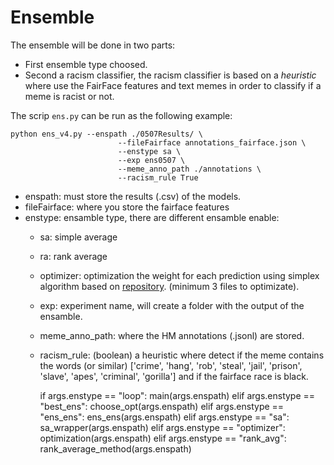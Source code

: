# Ensemble

The ensemble will be done in two parts:
- First ensemble type choosed.
- Second a racism classifier, the racism classifier is based on a *heuristic* where use the FairFace features and text memes in order to classify if a meme is racist or not.

The scrip `ens.py` can be run as the following example:

```
python ens_v4.py --enspath ./0507Results/ \
                        --fileFairface annotations_fairface.json \
                        --enstype sa \
                        --exp ens0507 \
                        --meme_anno_path ./annotations \
                        --racism_rule True
```

- enspath: must store the results (.csv) of the models.
- fileFairface: where you store the fairface features
- enstype: ensamble type, there are different ensamble enable:
	- sa: simple average
	- ra: rank average
	- optimizer: optimization the weight for each prediction using simplex algorithm based on [repository](https://github.com/chrisstroemel/Simple). (minimum 3 files to optimizate).
	- exp: experiment name, will create a folder with the output of the ensamble.
	- meme_anno_path: where the HM annotations (.jsonl) are stored.
	- racism_rule: (boolean) a heuristic where detect if the meme contains the words (or similar) 
	['crime', 'hang', 'rob', 'steal', 'jail', 'prison', 'slave', 'apes', 'criminal', 'gorilla'] and if the fairface race is black.



	    if args.enstype == "loop":
        main(args.enspath)
    elif args.enstype == "best_ens":
        choose_opt(args.enspath)
    elif args.enstype == "ens_ens":
        ens_ens(args.enspath)
    elif args.enstype == "sa":
        sa_wrapper(args.enspath)
    elif args.enstype == "optimizer":
        optimization(args.enspath)
    elif args.enstype == "rank_avg":
        rank_average_method(args.enspath)

